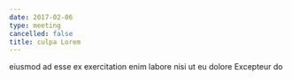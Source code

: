 ```yaml
---
date: 2017-02-06
type: meeting
cancelled: false
title: culpa Lorem
---
```

eiusmod ad esse ex exercitation enim labore nisi ut eu dolore Excepteur do